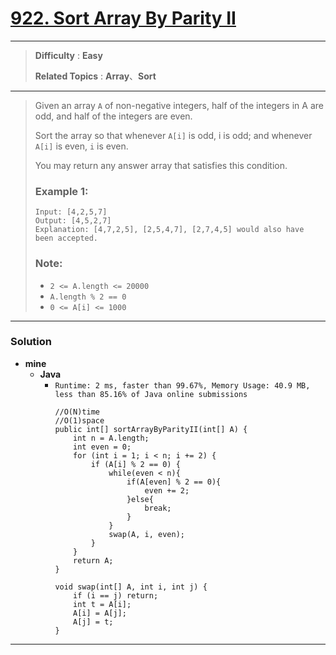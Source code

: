 # [922. Sort Array By Parity II](https://leetcode.com/problems/sort-array-by-parity-ii/)


---

> **Difficulty** : **Easy**
>
> **Related Topics** : **Array**、**Sort**

---

> Given an array `A` of non-negative integers, half of the integers in A are odd, and half of the integers are even.
>
> Sort the array so that whenever `A[i]` is odd, i is odd; and whenever `A[i]` is even, `i` is even.
>
> You may return any answer array that satisfies this condition.
>
>
>
> ### Example 1:
> ```
> Input: [4,2,5,7]
> Output: [4,5,2,7]
> Explanation: [4,7,2,5], [2,5,4,7], [2,7,4,5] would also have been accepted.
> ```
>
> ### Note:
> * `2 <= A.length <= 20000`
> * `A.length % 2 == 0`
> * `0 <= A[i] <= 1000`


---


### Solution
* **mine**
  * **Java**
    * `Runtime: 2 ms, faster than 99.67%, Memory Usage: 40.9 MB, less than 85.16% of Java online submissions`
      ```
      //O(N)time
      //O(1)space
      public int[] sortArrayByParityII(int[] A) {
          int n = A.length;
          int even = 0;
          for (int i = 1; i < n; i += 2) {
              if (A[i] % 2 == 0) {
                  while(even < n){
                      if(A[even] % 2 == 0){
                          even += 2;
                      }else{
                          break;
                      }
                  }
                  swap(A, i, even);
              }
          }
          return A;
      }

      void swap(int[] A, int i, int j) {
          if (i == j) return;
          int t = A[i];
          A[i] = A[j];
          A[j] = t;
      }
      ```

---
